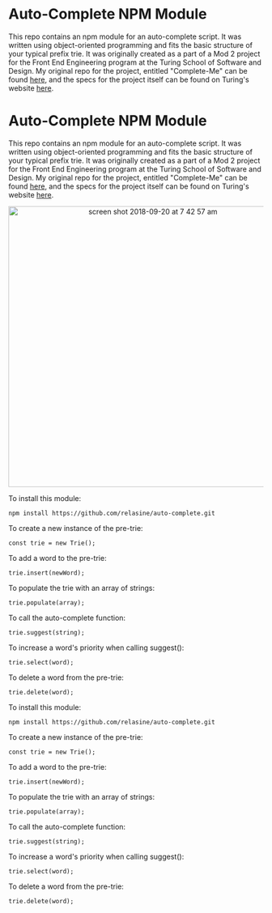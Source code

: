 # Auto-Complete NPM Module

This repo contains an npm module for an auto-complete script. It was written using object-oriented programming and fits the basic structure of your typical prefix trie. It was originally created as a part of a Mod 2 project for the Front End Engineering program at the Turing School of Software and Design. My original repo for the project, entitled "Complete-Me" can be found [here](https://github.com/relasine/complete-me), and the specs for the project itself can be found on Turing's website [here](http://frontend.turing.io/projects/complete-me.html).

# Auto-Complete NPM Module

This repo contains an npm module for an auto-complete script. It was written using object-oriented programming and fits the basic structure of your typical prefix trie. It was originally created as a part of a Mod 2 project for the Front End Engineering program at the Turing School of Software and Design. My original repo for the project, entitled "Complete-Me" can be found [here](https://github.com/relasine/complete-me), and the specs for the project itself can be found on Turing's website [here](http://frontend.turing.io/projects/complete-me.html).

<p align="center"> 
<img style="display:block;text-align:center" width="555" alt="screen shot 2018-09-20 at 7 42 57 am" src="https://user-images.githubusercontent.com/29719272/45822560-fa059e80-bca8-11e8-9493-0ecdfb868367.png">
</p>

To install this module:

``` npm install https://github.com/relasine/auto-complete.git ```

To create a new instance of the pre-trie:

``` const trie = new Trie(); ```

To add a word to the pre-trie:

``` trie.insert(newWord); ```

To populate the trie with an array of strings:

``` trie.populate(array); ```

To call the auto-complete function:

``` trie.suggest(string); ```

To increase a word's priority when calling suggest():

``` trie.select(word); ```

To delete a word from the pre-trie:

``` trie.delete(word); ```

To install this module:

``` npm install https://github.com/relasine/auto-complete.git ```

To create a new instance of the pre-trie:

``` const trie = new Trie(); ```

To add a word to the pre-trie:

``` trie.insert(newWord); ```

To populate the trie with an array of strings:

``` trie.populate(array); ```

To call the auto-complete function:

``` trie.suggest(string); ```

To increase a word's priority when calling suggest():

``` trie.select(word); ```

To delete a word from the pre-trie:

``` trie.delete(word); ```
